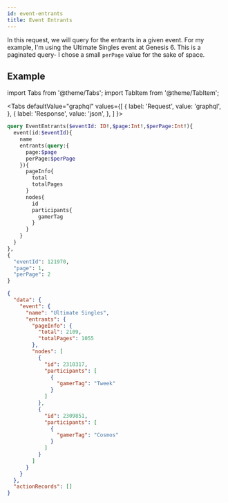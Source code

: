 ```yaml
---
id: event-entrants
title: Event Entrants
---
```


In this request, we will query for the entrants in a given event.
For my example, I'm using the Ultimate Singles event at Genesis 6.
This is a paginated query- I chose a small `perPage` value for the sake of space.

## Example

import Tabs from '@theme/Tabs';
import TabItem from '@theme/TabItem';

<Tabs
defaultValue="graphql"
values={[
{ label: 'Request', value: 'graphql', },
{ label: 'Response', value: 'json', },
]
}>

<TabItem value="graphql">

```graphql
query EventEntrants($eventId: ID!,$page:Int!,$perPage:Int!){
  event(id:$eventId){
    name
    entrants(query:{
      page:$page
      perPage:$perPage
    }){
      pageInfo{
        total
        totalPages
      }
      nodes{
        id
        participants{
          gamerTag
        }
      }
    }
  }
},
{
  "eventId": 121970,
  "page": 1,
  "perPage": 2
}
```

</TabItem>

<TabItem value="json">

```json
{
  "data": {
    "event": {
      "name": "Ultimate Singles",
      "entrants": {
        "pageInfo": {
          "total": 2109,
          "totalPages": 1055
        },
        "nodes": [
          {
            "id": 2310317,
            "participants": [
              {
                "gamerTag": "Tweek"
              }
            ]
          },
          {
            "id": 2309851,
            "participants": [
              {
                "gamerTag": "Cosmos"
              }
            ]
          }
        ]
      }
    }
  },
  "actionRecords": []
}
```

</TabItem>
</Tabs>

